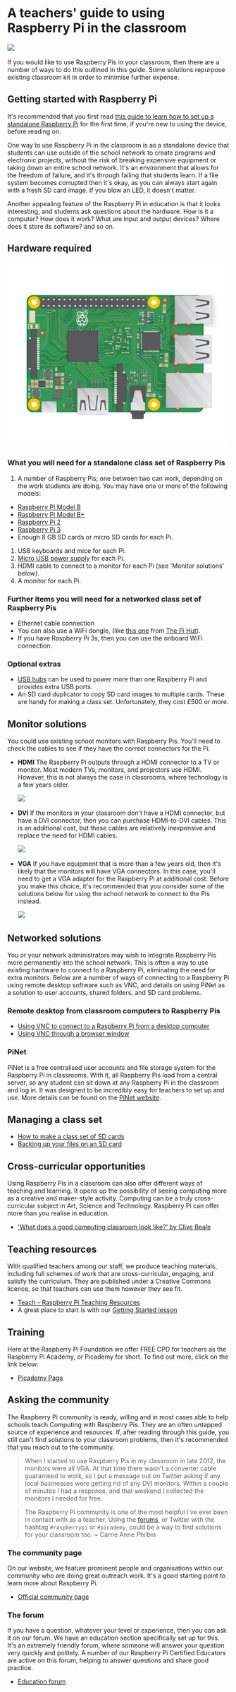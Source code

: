 # A teachers' guide to using Raspberry Pi in the classroom

![](cover.png)

If you would like to use Raspberry Pis in your classroom, then there are a number of ways to do this outlined in this guide. Some solutions repurpose existing classroom kit in order to minimise further expense.

## Getting started with Raspberry Pi

It's recommended that you first read [this guide to learn how to set up a standalone Raspberry Pi](https://www.raspberrypi.org/learning/quick-start-guide/worksheet/) for the first time, if you're new to using the device, before reading on.

One way to use Raspberry Pi in the classroom is as a standalone device that students can use outside of the school network to create programs and electronic projects, without the risk of breaking expensive equipment or taking down an entire school network. It's an environment that allows for the freedom of failure, and it's through failing that students learn. If a file system becomes corrupted then it's okay, as you can always start again with a fresh SD card image. If you blow an LED, it doesn't matter.

Another appealing feature of the Raspberry Pi in education is that it looks interesting, and students ask questions about the hardware. How is it a computer? How does it work? What are input and output devices? Where does it store its software? and so on.

## Hardware required

![](images/raspberry-pi.png)

### What you will need for a standalone class set of Raspberry Pis

1. A number of Raspberry Pis; one between two can work, depending on the work students are doing. You may have one or more of the following models:
  - [Raspberry Pi Model B](https://www.raspberrypi.org/products/model-b/) 
  - [Raspberry Pi Model B+](https://www.raspberrypi.org/products/model-b-plus/)
  - [Raspberry Pi 2](https://www.raspberrypi.org/products/raspberry-pi-2-model-b/)
  - [Raspberry Pi 3](https://www.raspberrypi.org/products/raspberry-pi-3-model-b/)
  - Enough 8 GB SD cards or micro SD cards for each Pi.
1. USB keyboards and mice for each Pi.
1. [Micro USB power supply](https://www.raspberrypi.org/products/universal-power-supply/) for each Pi.
1. HDMI cable to connect to a monitor for each Pi (see 'Monitor solutions' below).
1. A monitor for each Pi.

### Further items you will need for a networked class set of Raspberry Pis

- Ethernet cable connection
- You can also use a WiFi dongle, (like [this one](http://thepihut.com/products/usb-wifi-adapter-for-the-raspberry-pi) from [The Pi Hut](http://thepihut.com/)).
- If you have Raspberry Pi 3s, then you can use the onboard WiFi connection. 

### Optional extras

- [USB hubs](http://thepihut.com/products/7-port-usb-hub-for-the-raspberry-pi) can be used to power more than one Raspberry Pi and provides extra USB ports.
- An SD card duplicator to copy SD card images to multiple cards. These are handy for making a class set. Unfortunately, they cost £500 or more.

## Monitor solutions

You could use existing school monitors with Raspberry Pis. You'll need to check the cables to see if they have the correct connectors for the Pi.

- **HDMI** The Raspberry Pi outputs through a HDMI connector to a TV or monitor. Most modern TVs, monitors, and projectors use HDMI. However, this is not always the case in classrooms, where technology is a few years older.

  ![](images/HDMI-Connector.jpg)

- **DVI** If the monitors in your classroom don't have a HDMI connector, but have a DVI connector, then you can purchase HDMI-to-DVI cables. This is an additional cost, but these cables are relatively inexpensive and replace the need for HDMI cables.

  ![](images/Dvi-cable.jpg)

- **VGA** If you have equipment that is more than a few years old, then it's likely that the monitors will have VGA connectors. In this case, you'll need to get a VGA adapter for the Raspberry Pi at additional cost. Before you make this choice, it's recommended that you consider some of the solutions below for using the school network to connect to the Pis instead.

  ![](images/Vga-cable.jpg)

## Networked solutions

You or your network administrators may wish to integrate Raspberry Pis more permanently into the school network. This is often a way to use existing hardware to connect to a Raspberry Pi, eliminating the need for extra monitors. Below are a number of ways of connecting to a Raspberry Pi using remote desktop software such as VNC, and details on using PiNet as a solution to user accounts, shared folders, and SD card problems.

### Remote desktop from classroom computers to Raspberry Pis

- [Using VNC to connect to a Raspberry Pi from a desktop computer](vnc-classroom-guide.md)
- [Using VNC through a browser window](vnc-browser-guide.md)

### PiNet

PiNet is a free centralised user accounts and file storage system for the Raspberry Pi in classrooms. With it, all Raspberry Pis load from a central server, so any student can sit down at any Raspberry Pi in the classroom and log in. It was designed to be incredibly easy for teachers to set up and use. More details can be found on the [PiNet website](http://pinet.org.uk/).   

## Managing a class set

- [How to make a class set of SD cards](class-sd-cards.md)
- [Backing up your files on an SD card](https://www.raspberrypi.org/learning/noobs-install/backup/)

## Cross-curricular opportunities

Using Raspberry Pis in a classroom can also offer different ways of teaching and learning. It opens up the possibility of seeing computing more as a creative and maker-style activity. Computing can be a truly cross-curricular subject in Art, Science and Technology. Raspberry Pi can offer more than you realise in education.

- ['What does a good computing classroom look like?' by Clive Beale](http://www.raspberrypi.org/what-does-a-good-computing-classroom-look-like)

## Teaching resources

With qualified teachers among our staff, we produce teaching materials, including full schemes of work that are cross-curricular, engaging, and satisfy the curriculum. They are published under a Creative Commons licence, so that teachers can use them however they see fit.

- [Teach - Raspberry Pi Teaching Resources](http://www.raspberrypi.org/resources/teach/)
- A great place to start is with our [Getting Started lesson](http://www.raspberrypi.org/learning/getting-started-with-raspberry-pi-lesson/)

## Training

Here at the Raspberry Pi Foundation we offer FREE CPD for teachers as the Raspberry Pi Academy, or Picademy for short. To find out more, click on the link below:

- [Picademy Page](http://www.raspberrypi.org/picademy)

## Asking the community

The Raspberry Pi community is ready, willing and in most cases able to help schools teach Computing with Raspberry Pis. They are an often untapped source of experience and resources. If, after reading through this guide, you still can't find solutions to your classroom problems, then it's recommended that you reach out to the community.

> When I started to use Raspberry Pis in my classroom in late 2012, the monitors were all VGA. At that time there wasn't a converter cable guaranteed to work, so I put a message out on Twitter asking if any local businesses were getting rid of any DVI monitors. Within a couple of minutes I had a response, and that weekend I collected the monitors I needed for free.

> The Raspberry Pi community is one of the most helpful I've ever been in contact with as a teacher. Using the [forums](http://www.raspberrypi.org/forums), or Twitter with the hashtag `#raspberrypi` or `#picademy`, could be a way to find solutions for your classroom too. ~ Carrie Anne Philbin

### The community page

On our website, we feature prominent people and organisations within our community who are doing great outreach work. It's a good starting point to learn more about Raspberry Pi.

- [Official community page](http://www.raspberrypi.org/community/)

### The forum

If you have a question, whatever your level or experience, then you can ask it on our forum. We have an education section specifically set up for this. It's an extremely friendly forum, where someone will answer your question very quickly and politely. A number of our Raspberry Pi Certified Educators are active on this forum, helping to answer questions and share good practice.

- [Education forum](http://www.raspberrypi.org/forums/viewforum.php?f=17&sid=f9cb8df1edfa3781e9a7afa26aaa4e42)
